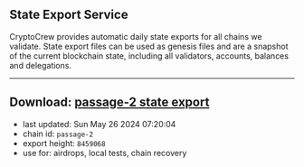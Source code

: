 ## State Export Service
CryptoCrew provides automatic daily state exports for all chains we validate. State export files can be used as genesis files and are a snapshot of the current blockchain state, including all validators, accounts, balances and delegations.

---
**Download: [passage-2 state export](https://dl-eu2.ccvalidators.com/SERVICE/passage/passage-2_export_8459068.json)**
---

- last updated: Sun May 26 2024 07:20:04
- chain id: `passage-2`
- export height: `8459068`
- use for: airdrops, local tests, chain recovery
